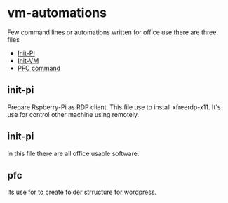 # vm-automations
Few command lines or automations written for office use
there are three files
* [Init-PI](init-pi)
* [Init-VM](init-vm)
* [PFC command](pfc)

## init-pi
Prepare Rspberry-Pi as RDP client.
This file use to install xfreerdp-x11. It's use for control other machine using remotely.

## init-pi
In this file there are all office usable software.

## pfc
Its use for to create folder strructure for wordpress.
